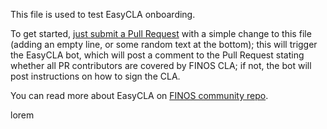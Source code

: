 This file is used to test EasyCLA onboarding.

To get started, [just submit a Pull Request](https://github.com/finos/open-developer-platform/edit/main/EASYCLA_CHANGEME.md) with a simple change to this file (adding an empty line, or some random text at the bottom); this will trigger the EasyCLA bot, which will post a comment to the Pull Request stating whether all PR contributors are covered by FINOS CLA; if not, the bot will post instructions on how to sign the CLA.

You can read more about EasyCLA on [FINOS community repo](https://github.com/finos/community/blob/master/governance/Software-Projects/EasyCLA.md).

lorem

